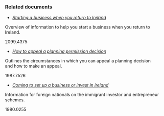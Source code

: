 ###  Related documents

  * [ _Starting a business when you return to Ireland_ ](/en/returning-to-ireland/setting-up-a-business/starting-a-business-when-you-return-to-ireland/)

Overview of information to help you start a business when you return to
Ireland.

2099.4375

  * [ _How to appeal a planning permission decision_ ](/en/housing/planning-permission/appealing-planning-permission-decision/)

Outlines the circumstances in which you can appeal a planning decision and how
to make an appeal.

1987.7526

  * [ _Coming to set up a business or invest in Ireland_ ](/en/moving-country/working-in-ireland/migrant-workers/coming-to-set-up-a-business-in-ireland/)

Information for foreign nationals on the immigrant investor and entrepreneur
schemes.

1980.0255
